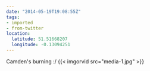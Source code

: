 ```yaml
---
date: "2014-05-19T19:08:55Z"
tags:
- imported
- from-twitter
location:
  latitude: 51.51668207
  longitude: -0.13094251
---
```

Camden's burning :/ {{< imgorvid src="media-1.jpg" >}}
